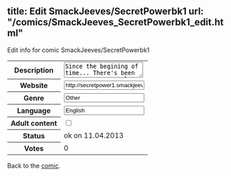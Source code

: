 title: Edit SmackJeeves/SecretPowerbk1
url: "/comics/SmackJeeves_SecretPowerbk1_edit.html"
---
Edit info for comic SmackJeeves/SecretPowerbk1

<form name="comic" action="http://gaepostmail.appengine.com/comic" name="post">
<table class="comicinfo">
<tr>
<th>Description</th><td><textarea name="description">Since the begining of time... There's been a power to control all... It's been locked away, and kept a secret... Until now. Jump threw time, control magic, and learn from a new world known as Spartelia. -Author's note- I created this book, about three-four years ago. i was younger and my art style isn't the best, but i have more that are better. But i'm sure the story will be better than the artwork. ~ Enjoy</textarea></td>
</tr>
<tr>
<th>Website</th><td><input type="text" name="url" value="http://secretpower1.smackjeeves.com/comics/"/></td>
</tr>
<tr>
<th>Genre</th><td><input type="text" name="genre" value="Other"/></td>
</tr>
<tr>
<th>Language</th><td><input type="text" name="language" value="English"/></td>
</tr>
<tr>
<th>Adult content</th><td><input type="checkbox" name="adult" value="adult" /></td>
</tr>
<tr>
<th>Status</th><td>ok on 11.04.2013</td>
</tr>
<tr>
<th>Votes</th><td>0</div></td>
</tr>
</table>
</form>

Back to the [comic](/comics/SmackJeeves_SecretPowerbk1.html).
